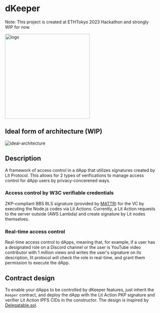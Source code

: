 # dKeeper

Note: This project is created at ETHTokyo 2023 Hackathon and strongly WIP for now.

<img width="280" alt="logo" src="https://user-images.githubusercontent.com/5776910/232265777-af16377d-4afc-4376-b975-58a3fa353ce8.png">

## Ideal form of architecture (WIP)

![ideal-architecture](https://user-images.githubusercontent.com/5776910/232272490-f768da2c-5857-4b1a-9292-e5641a9b2012.jpg)


## Description

A framework of access control in a dApp that utilizes signatures created by Lit Protocol. This allows for 2 types of verifications to manage access control for dApp users by privacy-concerened ways.

### Access control by W3C verifiable credentials

ZKP-compliant BBS BLS signature (provided by [MATTR](https://github.com/mattrglobal)) for the VC by executing the Node.js codes via Lit Actions. Currently, a Lit Action requests to the server outside (AWS Lambda) and create signature by Lit nodes themselves.

### Real-time access control

Real-time access control to dApps, meaning that, for example, if a user has a designated role on a Discord channel or the user is YouTube video contributor with 1 million views and writes the user's signature on its description, lit protocol will check the role in real-time, and grant them permission to execute the dApp.

## Contract design

To enable your dApps to be controlled by dKeeper features, just inherit the `Keeper` contract, and deploy the dApp with the Lit Action PKP signature and verifier Lit Action IPFS CIDs in the constructor.
The design is inspired by [Delegatable.sol](https://github.com/kamescg/delegatable-sol).
